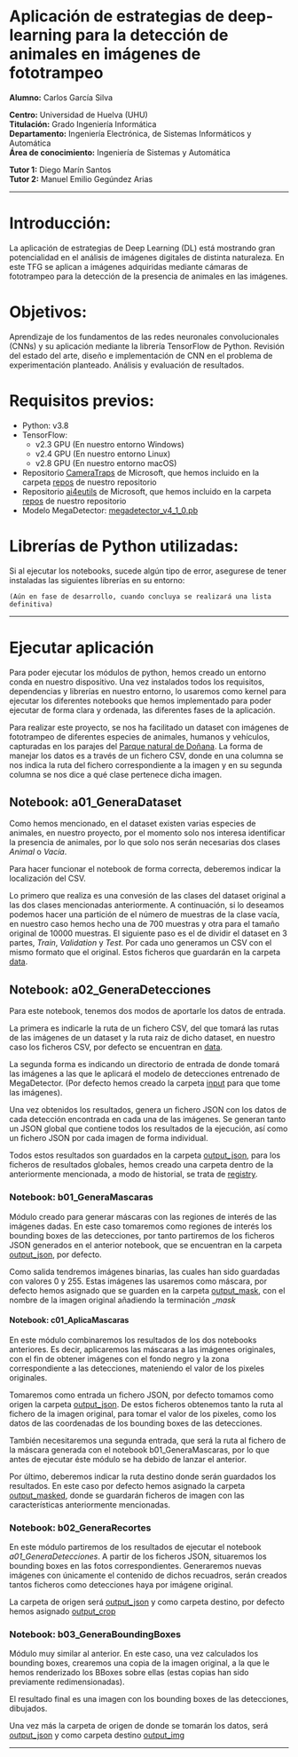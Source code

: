 # Aplicación de estrategias de deep-learning para la detección de animales en imágenes de fototrampeo
**Alumno:** Carlos García Silva

**Centro:** Universidad de Huelva (UHU)   
**Titulación:** Grado Ingeniería Informática   
**Departamento:** Ingeniería Electrónica, de Sistemas Informáticos y Automática   
**Área de conocimiento:** Ingeniería de Sistemas y Automática   

**Tutor 1:** Diego Marín Santos   
**Tutor 2:** Manuel Emilio Gegúndez Arias   

___

# Introducción:
La aplicación de estrategias de Deep Learning (DL) está mostrando gran potencialidad en el análisis de imágenes digitales de distinta naturaleza. En este TFG se aplican a imágenes adquiridas mediante cámaras de fototrampeo para la detección de la presencia de animales en las imágenes.

# Objetivos:
Aprendizaje de los fundamentos de las redes neuronales convolucionales (CNNs) y su aplicación mediante la librería TensorFlow de Python. Revisión del estado del arte, diseño e implementación de CNN en el problema de experimentación planteado. Análisis y evaluación de resultados.

# Requisitos previos:
- Python: v3.8
- TensorFlow:
    - v2.3 GPU (En nuestro entorno Windows)
    - v2.4 GPU (En nuestro entorno Linux)
    - v2.8 GPU (En nuestro entorno macOS)
- Repositorio [CameraTraps](https://github.com/microsoft/CameraTraps) de Microsoft, que hemos incluido en la carpeta [repos](https://github.com/byLiTTo/TFG-DeteccionFototrampeo/tree/main/repos) de nuestro repositorio
- Repositorio [ai4eutils](https://github.com/microsoft/ai4eutils) de Microsoft, que hemos incluido en la carpeta [repos](https://github.com/byLiTTo/TFG-DeteccionFototrampeo/tree/main/repos) de nuestro repositorio
- Modelo MegaDetector: [megadetector_v4_1_0.pb](https://lilablobssc.blob.core.windows.net/models/camera_traps/megadetector/md_v4.1.0/md_v4.1.0.pb)

# Librerías de Python utilizadas:
Si al ejecutar los notebooks, sucede algún tipo de error, asegurese de tener instaladas las siguientes librerías en su entorno:

    (Aún en fase de desarrollo, cuando concluya se realizará una lista definitiva)

___

# Ejecutar aplicación
Para poder ejecutar los módulos de python, hemos creado un entorno conda en nuestro dispositivo. Una vez instalados todos los requisitos, dependencias y librerías en nuestro entorno, lo usaremos como kernel para ejecutar los diferentes notebooks que hemos implementado para poder ejecutar de forma clara y ordenada, las diferentes fases de la aplicación.

Para realizar este proyecto, se nos ha facilitado un dataset con imágenes de fototrampeo de diferentes especies de animales, humanos y vehículos, capturadas en los parajes del [Parque natural de Doñana](https://es.wikipedia.org/wiki/Parque_nacional_y_natural_de_Doñana). La forma de manejar los datos es a través de un fichero CSV, donde en una columna se nos indica la ruta del fichero correspondiente a la imagen y en su segunda columna se nos dice a qué clase pertenece dicha imagen.

## Notebook: a01_GeneraDataset
Como hemos mencionado, en el dataset existen varias especies de animales, en nuestro proyecto, por el momento solo nos interesa identificar la presencia de animales, por lo que solo nos serán necesarias dos clases _Animal_ o _Vacía_.

Para hacer funcionar el notebook de forma correcta, deberemos indicar la localización del CSV.

Lo primero que realiza es una convesión de las clases del dataset original a las dos clases mencionadas anteriormente.
A continuación, si lo deseamos podemos hacer una partición de el número de muestras de la clase vacía, en nuestro caso hemos hecho una de 700 muestras y otra para el tamaño original de 10000 muestras. 
El siguiente paso es el de dividir el dataset en 3 partes, _Train_, _Validation_ y _Test_. Por cada uno generamos un CSV con el mismo formato que el original. Estos ficheros que guardarán en la carpeta [data](https://github.com/byLiTTo/TFG-DeteccionFototrampeo/tree/main/data).

## Notebook: a02_GeneraDetecciones
Para este notebook, tenemos dos modos de aportarle los datos de entrada.

La primera es indicarle la ruta de un fichero CSV, del que tomará las rutas de las imágenes de un dataset y la ruta raiz de dicho dataset, en nuestro caso los ficheros CSV, por defecto se encuentran en [data](https://github.com/byLiTTo/TFG-DeteccionFototrampeo/tree/main/data).

La segunda forma es indicando un directorio de entrada de donde tomará las imágenes a las que le aplicará el modelo de detecciones entrenado de MegaDetector. (Por defecto hemos creado la carpeta [input](https://github.com/byLiTTo/TFG-DeteccionFototrampeo/tree/main/input) para que tome las imágenes).

Una vez obtenidos los resultados, genera un fichero JSON con los datos de cada detección encontrada en cada una de las imágenes. Se generan tanto un JSON global que contiene todos los resultados de la ejecución, así como un fichero JSON por cada imagen de forma individual. 

Todos estos resultados son guardados en la carpeta [output_json](https://github.com/byLiTTo/TFG-DeteccionFototrampeo/tree/main/output_json), para los ficheros de resultados globales, hemos creado una carpeta dentro de la anteriormente mencionada, a modo de historial, se trata de [registry](https://github.com/byLiTTo/TFG-DeteccionFototrampeo/tree/main/output_json/registry).

### Notebook: b01_GeneraMascaras
Módulo creado para generar máscaras con las regiones de interés de las imágenes dadas. En este caso tomaremos como regiones de interés los bounding boxes de las detecciones, por tanto partiremos de los ficheros JSON generados en el anterior notebook, que se encuentran en la carpeta [output_json](https://github.com/byLiTTo/TFG-DeteccionFototrampeo/tree/main/output_json), por defecto.

Como salida tendremos imágenes binarias, las cuales han sido guardadas con valores 0 y 255. Estas imágenes las usaremos como máscara, por defecto hemos asignado que se guarden en la carpeta [output_mask](https://github.com/byLiTTo/TFG-DeteccionFototrampeo/tree/main/output_mask), con el nombre de la imagen original añadiendo la terminación __mask_

#### Notebook: c01_AplicaMascaras
En este módulo combinaremos los resultados de los dos notebooks anteriores. Es decir, aplicaremos las máscaras a las imágenes originales, con el fin de obtener imágenes con el fondo negro y la zona correspondiente a las detecciones, mateniendo el valor de los pixeles originales.

Tomaremos como entrada un fichero JSON, por defecto tomamos como origen la carpeta [output_json](https://github.com/byLiTTo/TFG-DeteccionFototrampeo/tree/main/output_json). De estos ficheros obtenemos tanto la ruta al fichero de la imagen original, para tomar el valor de los pixeles, como los datos de las coordenadas de los bounding boxes de las detecciones.

También necesitaremos una segunda entrada, que será la ruta al fichero de la máscara generada con el notebook b01_GeneraMascaras, por lo que antes de ejecutar éste módulo se ha debido de lanzar el anterior.

Por último, deberemos indicar la ruta destino donde serán guardados los resultados. En este caso por defecto hemos asignado la carpeta [output_masked](https://github.com/byLiTTo/TFG-DeteccionFototrampeo/tree/main/output_masked), donde se guardarán ficheros de imagen con las características anteriormente mencionadas.

### Notebook: b02_GeneraRecortes
En este módulo partiremos de los resultados de ejecutar el notebook _a01_GeneraDetecciones_. A partir de los ficheros JSON, situaremos los bounding boxes en las fotos correspondientes. Generaremos nuevas imágenes con únicamente el contenido de dichos recuadros, serán creados tantos ficheros como detecciones haya por imágene original.

La carpeta de origen será [output_json](https://github.com/byLiTTo/TFG-DeteccionFototrampeo/tree/main/output_json) y como carpeta destino, por defecto hemos asignado [output_crop](https://github.com/byLiTTo/TFG-DeteccionFototrampeo/tree/main/output_crop)

### Notebook: b03_GeneraBoundingBoxes
Módulo muy similar al anterior. En este caso, una vez calculados los bounding boxes, crearemos una copia de la imagen original, a la que le hemos renderizado los BBoxes sobre ellas (estas copias han sido previamente redimensionadas).

El resultado final es una imagen con los bounding boxes de las detecciones, dibujados.

Una vez más la carpeta de origen de donde se tomarán los datos, será [output_json](https://github.com/byLiTTo/TFG-DeteccionFototrampeo/tree/main/output_json) y como carpeta destino [output_img](https://github.com/byLiTTo/TFG-DeteccionFototrampeo/tree/main/output_img)

___